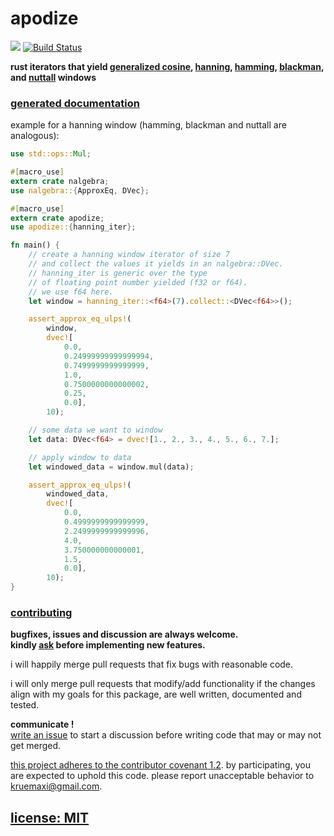 # apodize

[![](https://meritbadge.herokuapp.com/apodize)](https://crates.io/crates/apodize)
[![Build Status](https://travis-ci.org/snd/apodize.svg?branch=master)](https://travis-ci.org/snd/apodize/branches)

**rust iterators that yield
[generalized cosine](https://snd.github.io/apodize/apodize/fn.cosine_iter.html),
[hanning](https://snd.github.io/apodize/apodize/fn.hanning_iter.html),
[hamming](https://snd.github.io/apodize/apodize/fn.hamming_iter.html),
[blackman](https://snd.github.io/apodize/apodize/fn.blackman_iter.html),
and
[nuttall](https://snd.github.io/apodize/apodize/fn.nuttall_iter.html)
windows**

### [generated documentation](https://snd.github.io/apodize/apodize/index.html)

<!--
-->

example for a hanning window (hamming, blackman and nuttall are analogous):
```rust
use std::ops::Mul;

#[macro_use]
extern crate nalgebra;
use nalgebra::{ApproxEq, DVec};

#[macro_use]
extern crate apodize;
use apodize::{hanning_iter};

fn main() {
    // create a hanning window iterator of size 7
    // and collect the values it yields in an nalgebra::DVec.
    // hanning_iter is generic over the type
    // of floating point number yielded (f32 or f64).
    // we use f64 here.
    let window = hanning_iter::<f64>(7).collect::<DVec<f64>>();

    assert_approx_eq_ulps!(
        window,
        dvec![
            0.0,
            0.24999999999999994,
            0.7499999999999999,
            1.0,
            0.7500000000000002,
            0.25,
            0.0],
        10);

    // some data we want to window
    let data: DVec<f64> = dvec![1., 2., 3., 4., 5., 6., 7.];

    // apply window to data
    let windowed_data = window.mul(data);

    assert_approx_eq_ulps!(
        windowed_data,
        dvec![
            0.0,
            0.4999999999999999,
            2.2499999999999996,
            4.0,
            3.750000000000001,
            1.5,
            0.0],
        10);
}
```

### [contributing](contributing.md)

**bugfixes, issues and discussion are always welcome.  
kindly [ask](https://github.com/snd/window/issues/new) before implementing new features.**

i will happily merge pull requests that fix bugs with reasonable code.

i will only merge pull requests that modify/add functionality
if the changes align with my goals for this package,
are well written, documented and tested.

**communicate !**  
[write an issue](https://github.com/snd/window/issues/new) to start a discussion before writing code that may or may not get merged.

[this project adheres to the contributor covenant 1.2](CODE_OF_CONDUCT.md). by participating, you are expected to uphold this code. please report unacceptable behavior to kruemaxi@gmail.com.

## [license: MIT](LICENSE)
